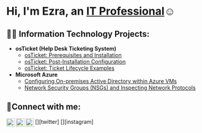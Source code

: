 <h1>Hi, I'm Ezra, an <a href="https://linkedin.com/in/Ezra">IT Professional</a>☺</h1>

<h2>👨‍💻 Information Technology Projects:</h2>

- <b>osTicket (Help Desk Ticketing System)</b>
  - [osTicket: Prerequisites and Installation](https://github.com/Leonidas1028/osticket-prereqs)
  - [osTicket: Post-Installation Configuration](https://github.com/Leonidas1028/post-install-config)
  - [osTicket: Ticket Lifecycle Examples](https://github.com/Leonidas1028/ticket-lifecycle)
- <b>Microsoft Azure</b>
  - [Configuring On-premises Active Directory within Azure VMs](https://github.com/Leonidas1028/configure-ad)
  - [Network Security Groups (NSGs) and Inspecting Network Protocols](https://github.com/Leonidas1028/azure-network-protocols)

<h2>🤳Connect with me:</h2>

[<img align="left" alt="Josh | Twitter" width="22px" src="https://cdn.jsdelivr.net/npm/simple-icons@v3/icons/twitter.svg" />][twitter]
[<img align="left" alt="Josh | LinkedIn" width="22px" src="https://cdn.jsdelivr.net/npm/simple-icons@v3/icons/linkedin.svg" />][linkedin]
[<img align="left" alt="Josh | Instagram" width="22px" src="https://cdn.jsdelivr.net/npm/simple-icons@v3/icons/instagram.svg" />][instagram]


[linkedin]: https://linkedin.com/in/Ezra
